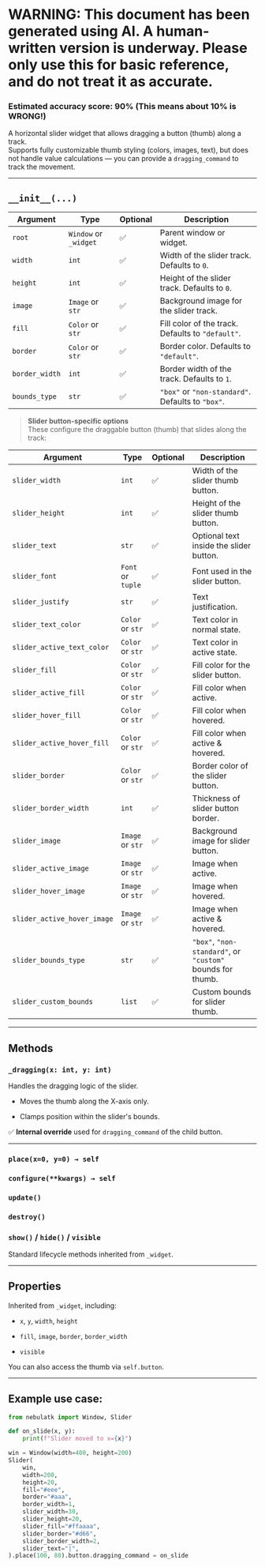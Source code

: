 # WARNING: This document has been generated using AI. A human-written version is underway. Please only use this for basic reference, and do not treat it as accurate.
### Estimated accuracy score: 90% (This means about 10% is WRONG!)

A horizontal slider widget that allows dragging a button (thumb) along a track.  
Supports fully customizable thumb styling (colors, images, text), but does not handle value calculations — you can provide a `dragging_command` to track the movement.

---

## `__init__(...)`

|Argument|Type|Optional|Description|
|---|---|---|---|
|`root`|`Window` or `_widget`|✅|Parent window or widget.|
|`width`|`int`|✅|Width of the slider track. Defaults to `0`.|
|`height`|`int`|✅|Height of the slider track. Defaults to `0`.|
|`image`|`Image` or `str`|✅|Background image for the slider track.|
|`fill`|`Color` or `str`|✅|Fill color of the track. Defaults to `"default"`.|
|`border`|`Color` or `str`|✅|Border color. Defaults to `"default"`.|
|`border_width`|`int`|✅|Border width of the track. Defaults to `1`.|
|`bounds_type`|`str`|✅|`"box"` or `"non-standard"`. Defaults to `"box"`.|

> **Slider button-specific options**  
> These configure the draggable button (thumb) that slides along the track:

|Argument|Type|Optional|Description|
|---|---|---|---|
|`slider_width`|`int`|✅|Width of the slider thumb button.|
|`slider_height`|`int`|✅|Height of the slider thumb button.|
|`slider_text`|`str`|✅|Optional text inside the slider button.|
|`slider_font`|`Font` or `tuple`|✅|Font used in the slider button.|
|`slider_justify`|`str`|✅|Text justification.|
|`slider_text_color`|`Color` or `str`|✅|Text color in normal state.|
|`slider_active_text_color`|`Color` or `str`|✅|Text color in active state.|
|`slider_fill`|`Color` or `str`|✅|Fill color for the slider button.|
|`slider_active_fill`|`Color` or `str`|✅|Fill color when active.|
|`slider_hover_fill`|`Color` or `str`|✅|Fill color when hovered.|
|`slider_active_hover_fill`|`Color` or `str`|✅|Fill color when active & hovered.|
|`slider_border`|`Color` or `str`|✅|Border color of the slider button.|
|`slider_border_width`|`int`|✅|Thickness of slider button border.|
|`slider_image`|`Image` or `str`|✅|Background image for slider button.|
|`slider_active_image`|`Image` or `str`|✅|Image when active.|
|`slider_hover_image`|`Image` or `str`|✅|Image when hovered.|
|`slider_active_hover_image`|`Image` or `str`|✅|Image when active & hovered.|
|`slider_bounds_type`|`str`|✅|`"box"`, `"non-standard"`, or `"custom"` bounds for thumb.|
|`slider_custom_bounds`|`list`|✅|Custom bounds for slider thumb.|

---

## Methods

### `_dragging(x: int, y: int)`

Handles the dragging logic of the slider.

- Moves the thumb along the X-axis only.
    
- Clamps position within the slider's bounds.
    

✅ **Internal override** used for `dragging_command` of the child button.

---

### `place(x=0, y=0) → self`

### `configure(**kwargs) → self`

### `update()`

### `destroy()`

### `show()` / `hide()` / `visible`

Standard lifecycle methods inherited from `_widget`.

---

## Properties

Inherited from `_widget`, including:

- `x`, `y`, `width`, `height`
    
- `fill`, `image`, `border`, `border_width`
    
- `visible`
    

You can also access the thumb via `self.button`.

---

## Example use case:

```python
from nebulatk import Window, Slider

def on_slide(x, y):
    print(f"Slider moved to x={x}")

win = Window(width=400, height=200)
Slider(
    win,
    width=200,
    height=20,
    fill="#eee",
    border="#aaa",
    border_width=1,
    slider_width=30,
    slider_height=20,
    slider_fill="#ffaaaa",
    slider_border="#d66",
    slider_border_width=2,
    slider_text="|",
).place(100, 80).button.dragging_command = on_slide
```